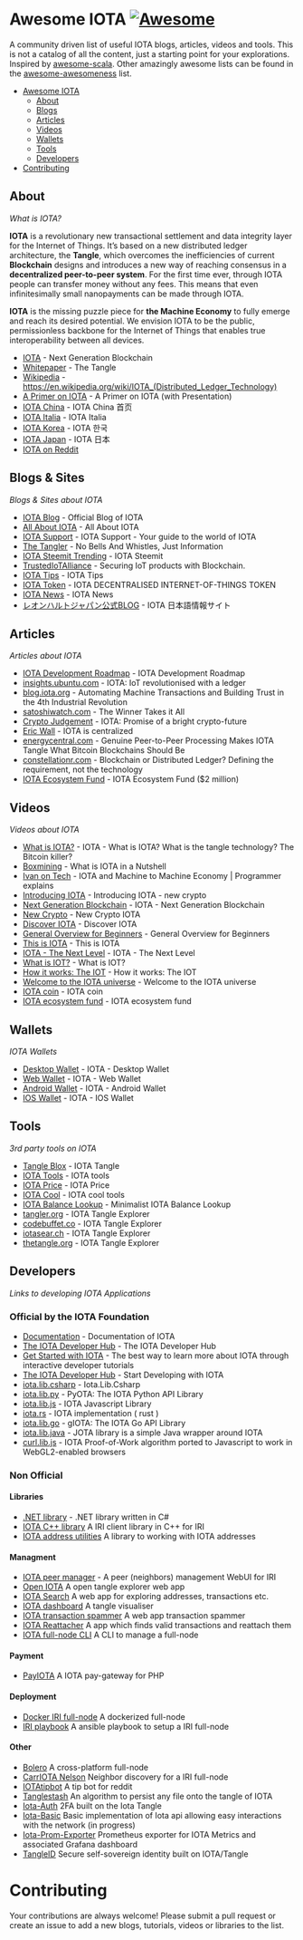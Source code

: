 Awesome IOTA [![Awesome](https://cdn.rawgit.com/sindresorhus/awesome/d7305f38d29fed78fa85652e3a63e154dd8e8829/media/badge.svg)](https://github.com/sindresorhus/awesome)
=============


A community driven list of useful IOTA blogs, articles, videos and tools. This is not a catalog of all the content, just a starting point for your explorations. Inspired by [awesome-scala](https://github.com/lauris/awesome-scala). Other amazingly awesome lists can be found in the [awesome-awesomeness](https://github.com/bayandin/awesome-awesomeness) list.

- [Awesome IOTA](#awesome-iota)
    - [About](#about)
    - [Blogs](#blogs--sites)    
    - [Articles](#articles)
    - [Videos](#videos)
    - [Wallets](#wallets)
    - [Tools](#tools)
    - [Developers](#developers)
- [Contributing](#contributing)

## About

*What is IOTA?*

**IOTA** is a revolutionary new transactional settlement and data integrity layer for the Internet of Things. It’s based on a new distributed ledger architecture, the **Tangle**, which overcomes the inefficiencies of current **Blockchain** designs and introduces a new way of reaching consensus in a **decentralized peer-to-peer system**. For the first time ever, through IOTA people can transfer money without any fees. This means that even infinitesimally small nanopayments can be made through IOTA.

**IOTA** is the missing puzzle piece for **the Machine Economy** to fully emerge and reach its desired potential. We envision IOTA to be the public, permissionless backbone for the Internet of Things that enables true interoperability between all devices.

* [IOTA](https://iota.org) - Next Generation Blockchain
* [Whitepaper](https://iota.org/IOTA_Whitepaper.pdf) - The Tangle
* [Wikipedia](https://en.wikipedia.org/wiki/IOTA_(Distributed_Ledger_Technology)) - https://en.wikipedia.org/wiki/IOTA_(Distributed_Ledger_Technology)
* [A Primer on IOTA](https://blog.iota.org/a-primer-on-iota-with-presentation-e0a6eb2cc621) - A Primer on IOTA (with Presentation)
* [IOTA China](http://iotachina.com/) - IOTA China 首页
* [IOTA Italia](http://iotaitalia.com/) - IOTA Italia
* [IOTA Korea](http://blog.naver.com/iotakorea) - IOTA 한국
* [IOTA Japan](http://lhj.hatenablog.jp/entry/iota) - IOTA 日本
* [IOTA on Reddit](https://www.reddit.com/r/Iota/)

## Blogs & Sites

*Blogs & Sites about IOTA*

* [IOTA Blog](https://blog.iota.org) - Official Blog of IOTA
* [All About IOTA](https://aboutiota.info/) - All About IOTA
* [IOTA Support](http://www.iotasupport.com) - IOTA Support - Your guide to the world of IOTA
* [The Tangler](http://www.tangleblog.com) - No Bells And Whistles, Just Information
* [IOTA Steemit Trending](https://steemit.com/trending/iota) - IOTA Steemit
* [TrustedIoTAlliance](https://www.trustediot.org) - Securing IoT products with Blockchain.
* [IOTA Tips](http://www.iota.tips) - IOTA Tips
* [IOTA Token](http://iotatoken.io) - IOTA DECENTRALISED INTERNET-OF-THINGS TOKEN
* [IOTA News](http://iota.news) - IOTA News
* [レオンハルトジャパン公式BLOG](http://lhj.hatenablog.jp/entry/iota) - IOTA 日本語情報サイト

## Articles

*Articles about IOTA*

* [IOTA Development Roadmap](https://blog.iota.org/iota-development-roadmap-74741f37ed01) - IOTA Development Roadmap
* [insights.ubuntu.com](https://insights.ubuntu.com/2017/02/20/iota-iot-revolutionized-with-a-ledger/) - IOTA: IoT revolutionised with a ledger
* [blog.iota.org](https://blog.iota.org/automating-machine-transactions-and-building-trust-in-the-4th-industrial-revolution-d3219a157396) - Automating Machine Transactions and Building Trust in the 4th Industrial Revolution
* [satoshiwatch.com](https://satoshiwatch.com/coins/iota/in-depth/iota-the-winner-takes/) - The Winner Takes it All
* [Crypto Judgement](https://medium.com/@cryptojudgement/iota-promise-of-a-bright-crypto-future-6b7517349e32) - IOTA: Promise of a bright crypto-future
* [Eric Wall](https://medium.com/@ercwl/iota-is-centralized-6289246e7b4d) - IOTA is centralized
* [energycentral.com](https://medium.com/@ercwl/iota-is-centralized-6289246e7b4d) - Genuine Peer-to-Peer Processing Makes IOTA Tangle What Bitcoin Blockchains Should Be
* [constellationr.com](https://www.constellationr.com/blog-news/blockchain-or-distributed-ledger-defining-requirement-not-technology-0) - Blockchain or Distributed Ledger? Defining the requirement, not the technology
* [IOTA Ecosystem Fund](https://blog.iota.org/iota-ecosystem-fund-2-million-f6ade6a4d8ba) - IOTA Ecosystem Fund ($2 million)

## Videos

*Videos about IOTA*

* [What is IOTA?](https://www.youtube.com/watch?v=yj9j_a_ACB4) - IOTA - What is IOTA? What is the tangle technology? The Bitcoin killer?
* [Boxmining](https://www.youtube.com/watch?v=UwEp5cexTJE) - What is IOTA in a Nutshell
* [Ivan on Tech](https://www.youtube.com/watch?v=C_Y4KykzCaI) - IOTA and Machine to Machine Economy | Programmer explains
* [Introducing IOTA](https://www.youtube.com/watch?v=FBGFIQPZR6A) - Introducing IOTA - new crypto
* [Next Generation Blockchain](https://www.youtube.com/watch?v=Wbhkao9Lobk) - IOTA - Next Generation Blockchain
* [New Crypto](https://www.youtube.com/watch?v=Pn64REtS2gY) - New Crypto IOTA
* [Discover IOTA](https://www.youtube.com/watch?v=h09z2N0MtuQ) - Discover IOTA
* [General Overview for Beginners](https://www.youtube.com/watch?v=2azqzNKERMY) - General Overview for Beginners
* [This is IOTA](https://www.youtube.com/watch?v=LyVLq13WfsE) - This is IOTA
* [IOTA - The Next Level](https://www.youtube.com/watch?v=cM_XhH6N2zc) - IOTA - The Next Level
* [What is IOT?](https://www.youtube.com/watch?v=S64s3GrZlSM) - What is IOT?
* [How it works: The IOT](https://www.youtube.com/watch?v=QSIPNhOiMoE) - How it works: The IOT
* [Welcome to the IOTA universe](https://www.youtube.com/watch?v=n5sEevHBLN8) - Welcome to the IOTA universe
* [IOTA coin](https://www.youtube.com/watch?v=SUNkglQhC8Y) - IOTA coin
* [IOTA ecosystem fund](https://www.youtube.com/watch?v=7RLIIKr4CQY) - IOTA ecosystem fund

## Wallets

*IOTA Wallets*

* [Desktop Wallet](https://github.com/iotaledger/wallet) - IOTA - Desktop Wallet
* [Web Wallet](https://github.com/danilind/iota-web-wallet) - IOTA - Web Wallet
* [Android Wallet](https://github.com/iotaledger/android-wallet-app) - IOTA - Android Wallet
* [IOS Wallet](https://github.com/l3wi/iotaMobile) - IOTA - IOS Wallet


## Tools

*3rd party tools on IOTA*

* [Tangle Blox](https://tangle.blox.pm) - IOTA Tangle
* [IOTA Tools](http://iota.tools) - IOTA tools
* [IOTA Price](http://iotaprice.com) - IOTA Price
* [IOTA Cool](http://iota.cool) - IOTA cool tools
* [IOTA Balance Lookup](http://iotabalance.com/) - Minimalist IOTA Balance Lookup
* [tangler.org](http://tangler.org/) - IOTA Tangle Explorer
* [codebuffet.co](https://iota.codebuffet.co/) - IOTA Tangle Explorer
* [iotasear.ch](https://iotasear.ch) - IOTA Tangle Explorer
* [thetangle.org](https://thetangle.org/) - IOTA Tangle Explorer

## Developers

*Links to developing IOTA Applications*

### Official by the IOTA Foundation

* [Documentation](https://iota.readme.io/v1.1.0/docs) - Documentation of IOTA
* [The IOTA Developer Hub](https://iota.readme.io) - The IOTA Developer Hub
* [Get Started with IOTA](https://learn.iota.org) - The best way to learn more about IOTA through interactive developer tutorials
* [The IOTA Developer Hub](https://dev.iota.org) - Start Developing with IOTA
* [iota.lib.csharp](https://github.com/iotaledger/iota.lib.csharp) - Iota.Lib.Csharp
* [iota.lib.py](https://github.com/iotaledger/iota.lib.py) - PyOTA: The IOTA Python API Library
* [iota.lib.js](https://github.com/iotaledger/iota.lib.js) - IOTA Javascript Library
* [iota.rs](https://github.com/iotaledger/iota.rs) - IOTA implementation ( rust )
* [iota.lib.go](https://github.com/iotaledger/iota.lib.go) - gIOTA: The IOTA Go API Library
* [iota.lib.java](https://github.com/iotaledger/iota.lib.java) - JOTA library is a simple Java wrapper around IOTA
* [curl.lib.js](https://github.com/iotaledger/curl.lib.js) - IOTA Proof-of-Work algorithm ported to Javascript to work in WebGL2-enabled browsers

### Non Official

#### Libraries
* [.NET library](https://github.com/Borlay/Borlay.Iota.Library) - .NET library written in C#
* [IOTA C++ library](https://github.com/thibault-martinez/iota.lib.cpp) A IRI client library in C++ for IRI
* [IOTA address utilities](https://github.com/pRizz/IOTA-Address-Utilities) A library to working with IOTA addresses

#### Managment

* [IOTA peer manager](https://github.com/akashgoswami/ipm) - A peer (neighbors) management WebUI for IRI 
* [Open IOTA](https://github.com/pRizz/open-iota) A open tangle explorer web app
* [IOTA Search](https://github.com/eukaryote31/iotasearch) A web app for exploring addresses, transactions etc.
* [IOTA dashboard](https://github.com/lsquires/iota-dashboard) A tangle visualiser
* [IOTA transaction spammer](https://github.com/pRizz/iota-transaction-spammer-webapp) A web app transaction spammer
* [IOTA Reattacher](https://github.com/normpad/IOTA-Reattacher) A app which finds valid transactions and reattach them
* [IOTA full-node CLI](https://github.com/nazarimilad/iota-node) A CLI to manage a full-node

#### Payment
* [PayIOTA](https://github.com/lacicloud/payiota) A IOTA pay-gateway for PHP

#### Deployment
* [Docker IRI full-node](https://github.com/bluedigits/iota-node) A dockerized full-node
* [IRI playbook](https://github.com/nuriel77/iri-playbook) A ansible playbook to setup a IRI full-node

#### Other
* [Bolero](https://github.com/SemkoDev/bolero.fun) A cross-platform full-node
* [CarrIOTA Nelson](https://github.com/SemkoDev/nelson.cli) Neighbor discovery for a IRI full-node
* [IOTAtipbot](https://github.com/normpad/iotatipbot) A tip bot for reddit
* [Tanglestash](https://github.com/loehnertz/Tanglestash) An algorithm to persist any file onto the tangle of IOTA
* [Iota-Auth](https://github.com/thedewpoint/iotauth) 2FA built on the Iota Tangle
* [Iota-Basic](https://github.com/thedewpoint/iota-basic) Basic implementation of Iota api allowing easy interactions with the network (in progress)
* [Iota-Prom-Exporter](https://github.com/crholliday/iota-prom-exporter) Prometheus exporter for IOTA Metrics and associated Grafana dashboard
* [TangleID](https://github.com/TangleID/TangleID) Secure self-sovereign identity built on IOTA/Tangle


# Contributing

Your contributions are always welcome! Please submit a pull request or create an issue to add a new blogs, tutorials, videos or libraries to the list. 
